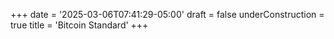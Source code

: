 +++
date = '2025-03-06T07:41:29-05:00'
draft = false
underConstruction = true
title = 'Bitcoin Standard'
+++
